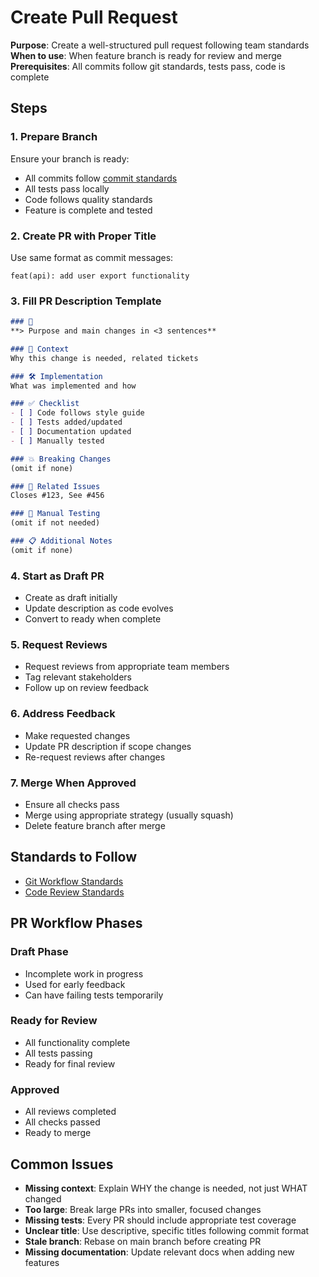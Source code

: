 # Create Pull Request

**Purpose**: Create a well-structured pull request following team standards
**When to use**: When feature branch is ready for review and merge
**Prerequisites**: All commits follow git standards, tests pass, code is complete

## Steps

### 1. Prepare Branch

Ensure your branch is ready:
- All commits follow [commit standards](../../standards/project/git-workflow.md)
- All tests pass locally
- Code follows quality standards
- Feature is complete and tested

### 2. Create PR with Proper Title

Use same format as commit messages:
```
feat(api): add user export functionality
```

### 3. Fill PR Description Template

```markdown
### 📌
**> Purpose and main changes in <3 sentences**

### 📝 Context
Why this change is needed, related tickets

### 🛠️ Implementation
What was implemented and how

### ✅ Checklist
- [ ] Code follows style guide
- [ ] Tests added/updated
- [ ] Documentation updated
- [ ] Manually tested

### 💥 Breaking Changes
(omit if none)

### 🔗 Related Issues
Closes #123, See #456

### 🧪 Manual Testing
(omit if not needed)

### 📋 Additional Notes
(omit if none)
```

### 4. Start as Draft PR

- Create as draft initially
- Update description as code evolves
- Convert to ready when complete

### 5. Request Reviews

- Request reviews from appropriate team members
- Tag relevant stakeholders
- Follow up on review feedback

### 6. Address Feedback

- Make requested changes
- Update PR description if scope changes
- Re-request reviews after changes

### 7. Merge When Approved

- Ensure all checks pass
- Merge using appropriate strategy (usually squash)
- Delete feature branch after merge

## Standards to Follow

- [Git Workflow Standards](../../standards/project/git-workflow.md)
- [Code Review Standards](../quality/review-code.md)

## PR Workflow Phases

### Draft Phase
- Incomplete work in progress
- Used for early feedback
- Can have failing tests temporarily

### Ready for Review
- All functionality complete
- All tests passing
- Ready for final review

### Approved
- All reviews completed
- All checks passed
- Ready to merge

## Common Issues

- **Missing context**: Explain WHY the change is needed, not just WHAT changed
- **Too large**: Break large PRs into smaller, focused changes
- **Missing tests**: Every PR should include appropriate test coverage
- **Unclear title**: Use descriptive, specific titles following commit format
- **Stale branch**: Rebase on main branch before creating PR
- **Missing documentation**: Update relevant docs when adding new features